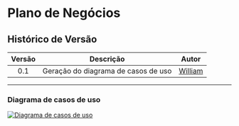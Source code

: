 # Plano de Negócios

## Histórico de Versão

| <center>Versão</center> | <center>Descrição</center> | <center>Autor</center> |
| :----: | :-------: | :---: |
| 0.1 | Geração do diagrama de casos de uso | [William](https://github.com/williamtpv) |

---

### Diagrama de casos de uso

[![Diagrama de casos de uso](img/useCasesDiagram.png)](https://ibb.co/cwtPmsW)